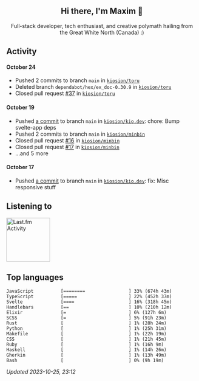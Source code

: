 <!-- deno-fmt-ignore-file -->
<div align="center">
  <h2>Hi there, I'm Maxim 👋</h2>
  <p>Full-stack developer, tech enthusiast, and creative polymath hailing from the Great White North (Canada) :)</p>
</div>


## Activity


#### October 24
* Pushed 2 commits to branch `main` in [`kiosion/toru`](https://github.com/kiosion/toru)
* Deleted branch `dependabot/hex/ex_doc-0.30.9` in [`kiosion/toru`](https://github.com/kiosion/toru)
* Closed pull request [#37](https://github.com/kiosion/toru/pull/37) in [`kiosion/toru`](https://github.com/kiosion/toru)

#### October 19
* Pushed [a commit](https://github.com/kiosion/kio.dev/commit/933e4a97047298be568beee210900097afd58376) to branch `main` in [`kiosion/kio.dev`](https://github.com/kiosion/kio.dev): chore: Bump svelte\-app deps
* Pushed 2 commits to branch `main` in [`kiosion/minbin`](https://github.com/kiosion/minbin)
* Closed pull request [#16](https://github.com/kiosion/minbin/pull/16) in [`kiosion/minbin`](https://github.com/kiosion/minbin)
* Closed pull request [#17](https://github.com/kiosion/minbin/pull/17) in [`kiosion/minbin`](https://github.com/kiosion/minbin)
* ...and 5 more

#### October 17
* Pushed [a commit](https://github.com/kiosion/kio.dev/commit/cdf411a649764d4edb5fb3099cc9c156b48ecb8a) to branch `main` in [`kiosion/kio.dev`](https://github.com/kiosion/kio.dev): fix: Misc responsive stuff


## Listening to


<a href="https://github.com/kiosion/toru">
  <picture>
    <source media="(prefers-color-scheme: dark)" srcset="https://toru.kio.dev/api/v1/kiosion?blur&border_width=0&border_radius=26&theme=nord">
    <source media="(prefers-color-scheme: light)" srcset="https://toru.kio.dev/api/v1/kiosion?blur&border_width=0&border_radius=26&theme=light">
    <img alt="Last.fm Activity" src="https://toru.kio.dev/api/v1/kiosion?blur&border_width=0&border_radius=26" height="115" />
  </picture>
</a>


## Top languages

```
JavaScript          [========                ] 33% (674h 43m)
TypeScript          [=====                   ] 22% (452h 37m)
Svelte              [====                    ] 16% (318h 45m)
Handlebars          [==                      ] 10% (210h 12m)
Elixir              [=                       ] 6% (127h 6m)
SCSS                [=                       ] 5% (91h 23m)
Rust                [                        ] 1% (28h 24m)
Python              [                        ] 1% (25h 31m)
Makefile            [                        ] 1% (22h 19m)
CSS                 [                        ] 1% (21h 45m)
Ruby                [                        ] 1% (16h 9m)
Haskell             [                        ] 1% (14h 26m)
Gherkin             [                        ] 1% (13h 49m)
Bash                [                        ] 0% (9h 19m)
```

_Updated 2023-10-25, 23:12_
